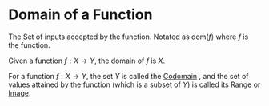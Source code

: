 # Domain of a Function

The Set of inputs accepted by the function. Notated as $\text{dom}(f)$ where $f$ is the function.

Given a function $f:X\to Y$, the domain of $f$ is $X$.

For a function $f: X \to Y$, the set $Y$ is called the
[Codomain](codomain-function) , and the set of values
attained by the function (which is a subset of $Y$) is called its
[Range](range-function) or [Image](image-function).
